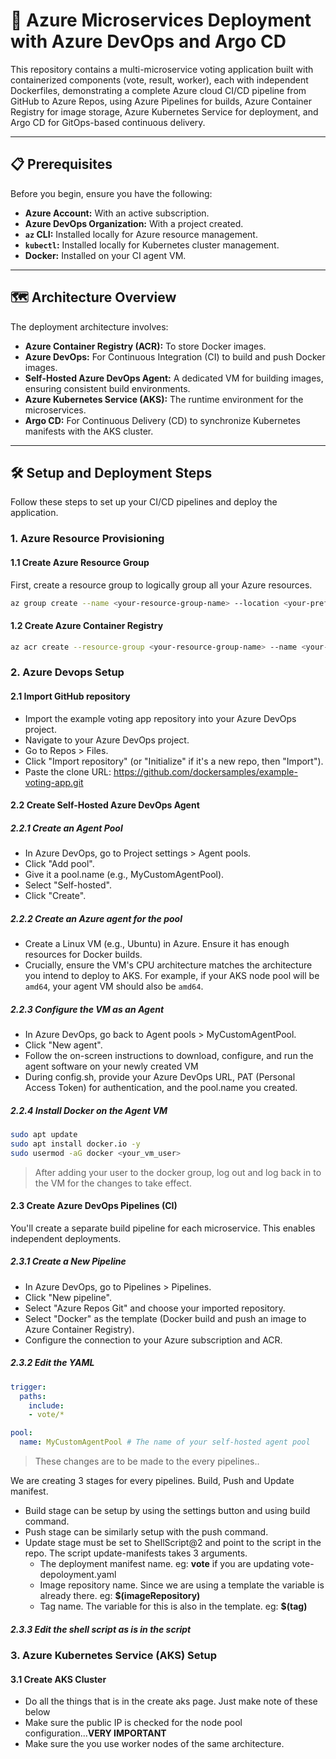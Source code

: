 # 🚀 Azure Microservices Deployment with Azure DevOps and Argo CD

This repository contains a multi-microservice voting application built with containerized components (vote, result, worker), each with independent Dockerfiles, demonstrating a complete Azure cloud CI/CD pipeline from GitHub to Azure Repos, using Azure Pipelines for builds, Azure Container Registry for image storage, Azure Kubernetes Service for deployment, and Argo CD for GitOps-based continuous delivery.

---

## 📋 Prerequisites

Before you begin, ensure you have the following:

* **Azure Account:** With an active subscription.
* **Azure DevOps Organization:** With a project created.
* **`az` CLI:** Installed locally for Azure resource management.
* **`kubectl`:** Installed locally for Kubernetes cluster management.
* **Docker:** Installed on your CI agent VM.

---

## 🗺️ Architecture Overview

The deployment architecture involves:

* **Azure Container Registry (ACR):** To store Docker images.
* **Azure DevOps:** For Continuous Integration (CI) to build and push Docker images.
* **Self-Hosted Azure DevOps Agent:** A dedicated VM for building images, ensuring consistent build environments.
* **Azure Kubernetes Service (AKS):** The runtime environment for the microservices.
* **Argo CD:** For Continuous Delivery (CD) to synchronize Kubernetes manifests with the AKS cluster.

---

## 🛠️ Setup and Deployment Steps

Follow these steps to set up your CI/CD pipelines and deploy the application.

### 1. Azure Resource Provisioning

#### 1.1 Create Azure Resource Group

First, create a resource group to logically group all your Azure resources.

```bash
az group create --name <your-resource-group-name> --location <your-preferred-azure-region>
```

#### 1.2 Create Azure Container Registry 

```bash
az acr create --resource-group <your-resource-group-name> --name <your-acr-name> --sku Basic
```


### 2. Azure Devops Setup

#### 2.1 Import GitHub repository

* Import the example voting app repository into your Azure DevOps project.
* Navigate to your Azure DevOps project.
* Go to Repos > Files.
* Click "Import repository" (or "Initialize" if it's a new repo, then "Import").
* Paste the clone URL: https://github.com/dockersamples/example-voting-app.git

#### 2.2 Create Self-Hosted Azure DevOps Agent

##### 2.2.1 Create an Agent Pool

* In Azure DevOps, go to Project settings > Agent pools.
* Click "Add pool".
* Give it a pool.name (e.g., MyCustomAgentPool).
* Select "Self-hosted".
* Click "Create".

##### 2.2.2 Create an Azure agent for the pool

* Create a Linux VM (e.g., Ubuntu) in Azure. Ensure it has enough resources for Docker builds.
* Crucially, ensure the VM's CPU architecture matches the architecture you intend to deploy to AKS. For example, if your AKS node pool will be `amd64`, your agent VM should also be `amd64`.

##### 2.2.3 Configure the VM as an Agent 

* In Azure DevOps, go back to Agent pools > MyCustomAgentPool.
* Click "New agent".
* Follow the on-screen instructions to download, configure, and run the agent software on your newly created VM
* During config.sh, provide your Azure DevOps URL, PAT (Personal Access Token) for authentication, and the pool.name you created.

##### 2.2.4 Install Docker on the Agent VM

```bash
sudo apt update
sudo apt install docker.io -y
sudo usermod -aG docker <your_vm_user>
```

> After adding your user to the docker group, log out and log back in to the VM for the changes to take effect.

#### 2.3 Create Azure DevOps Pipelines (CI)

You'll create a separate build pipeline for each microservice. This enables independent deployments.

##### 2.3.1 Create a New Pipeline

* In Azure DevOps, go to Pipelines > Pipelines.
* Click "New pipeline".
* Select "Azure Repos Git" and choose your imported repository.
* Select "Docker" as the template (Docker build and push an image to Azure Container Registry).
* Configure the connection to your Azure subscription and ACR.

##### 2.3.2 Edit the YAML

```yaml
trigger:
  paths:
    include:
    - vote/* 
```

```yaml
pool:
  name: MyCustomAgentPool # The name of your self-hosted agent pool
```
> These changes are to be made to the every pipelines..

We are creating 3 stages for every pipelines. Build, Push and Update manifest.
* Build stage can be setup by using the settings button and using build command.
* Push stage can be similarly setup with the push command.
* Update stage must be set to ShellScript@2 and point to the script in the repo. The script update-manifests takes 3 arguments.
  * The deployment manifest name. eg: **vote** if you are updating vote-depoloyment.yaml
  * Image repository name. Since we are using a template the variable is already there. eg: **$(imageRepository)**
  * Tag name. The variable for this is also in the template. eg: **$(tag)**

##### 2.3.3 Edit the shell script as is in the script

### 3. Azure Kubernetes Service (AKS) Setup

#### 3.1 Create AKS Cluster

* Do all the things that is in the create aks page. Just make note of these below
* Make sure the public IP is checked for the node pool configuration...**VERY IMPORTANT**
* Make sure the you use worker nodes of the same architecture.

